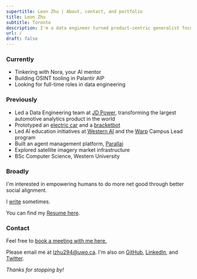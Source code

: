 ```yaml
---
supertitle: Leon Zhu | About, contact, and portfolio
title: Leon Zhu
subtitle: Toronto
description: I'm a data engineer turned product-centric generalist focused on social engineering.
url: /
draft: false
---
```



### Currently

- Tinkering with Nora, your AI mentor
- Building OSINT tooling in Palantir AIP 
- Looking for full-time roles in data engineering

### Previously

- Led a Data Engineering team at [JD Power](/portfolio/jdpower), transforming the largest automotive analytics product in the world
- Prototyped an [electric car](/portfolio/regen) and a <a href="https://x.com/sincethestudy/status/1889740418784334241" class="button ~info">bracketbot</a>
- Led AI education initiatives at [Western AI](/portfolio/wai) and the [Warp](/portfolio/warp) Campus Lead program
- Built an agent management platform, <a href="https://parallai.com" class="button ~info">Parallai</a>
- Explored satellite imagery market infrastructure 
- BSc Computer Science, Western University

### Broadly

I'm interested in empowering humans to do more net good through better social alignment. 

I [write](/blog) sometimes.

You can find my [Resume here](/resume).


### Contact

Feel free to <a href="https://cal.com/leonz" class="button ~info">book a meeting with me here.</a>

Please email me at [lzhu294@uwo.ca](mailto:bnleonz@gmail.com). I'm also on [GitHub](https://github.com/lehzhu), [LinkedIn](https://www.linkedin.com/in/leon-zhu/), and [Twitter](https://x.com/towheretobegin). 



_Thanks for stopping by!_
